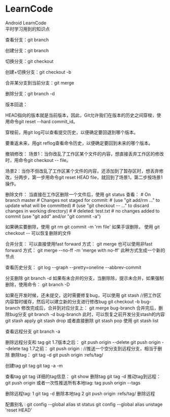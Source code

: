 # LearnCode
Android LearnCode  
平时学习用到的知识点


查看分支：git branch

创建分支：git branch <name>

切换分支：git checkout <name>

创建+切换分支：git checkout -b <name>

合并某分支到当前分支：git merge <name>

删除分支：git branch -d <name>



版本回退：

HEAD指向的版本就是当前版本，因此，Git允许我们在版本的历史之间穿梭，使用命令git reset --hard commit_id。

穿梭前，用git log可以查看提交历史，以便确定要回退到哪个版本。

要重返未来，用git reflog查看命令历史，以便确定要回到未来的哪个版本。



撤销修改：
场景1：当你改乱了工作区某个文件的内容，想直接丢弃工作区的修改时，用命令git checkout -- file。

场景2：当你不但改乱了工作区某个文件的内容，还添加到了暂存区时，想丢弃修改，分两步，第一步用命令git reset HEAD file，就回到了场景1，第二步按场景1操作。


删除文件：
 当直接在工作区删除一个文件后，使用 git status 查看：
	# On branch master
	# Changes not staged for commit:
	#   (use "git add/rm <file>..." to update what will be committed)
	#   (use "git checkout -- <file>..." to discard changes in working directory)
	#
	#       deleted:    test.txt
	#
	no changes added to commit (use "git add" and/or "git commit -a")
	
	
 如果确实要删除，使用  git rm <file>  git commit -m 'rm file'
 如果手误删除， 使用 git checkout -- <file> 可以恢复删除的文件
 


合并分支：
 可以直接使用fast forward 方式： git merge <branch-name>
 也可以使用非fast forward 方式： git merge --no-ff -m 'merge with no-ff' <branch-name> 此种方式生成一个新的节点

查看历史分支：
 git log --graph --pretty=oneline --abbrev-commit
 
 

分支删除
 git branch -d <branch-name>
 如果有未合并的分支，当删除除，提示未合并，如果强制删除，使用命令：
 git branch -D <branch-name>
 
如果在开发时候，还未提交，这时需要修复bug，可以使用
 git stash  //把工作区内容暂时缓存，然后可以建立新的分支进行修改bug
 git checkout -b bug-branch
 修改完成后，合并到对应分支上：
  git merge bug-branch
 合并完后，删除bug分支
 git branch -d bug-branch
 此时，可以恢复之前开发分支stash的内容
 git stash apply    git stash drop
 或者直接删除 git stash pop 
 使用 git stash list
 
 
 
 查看远程分支  git branch -a 
 
 删除远程分支和 tag
 git 1.7版本之后： 
   git push origin --delete <branch-name>
   git push origin --delete tag <tag-name>
 1.7之前：
   git push origin :<branch-name>   //推送一个空分支到远程分支，相当于删除
   删除tag：
	git tag -d <tag-name>
	git push origin :refs/tag/<tag-name>   


创建tag  git tag <tag-name>
		 git tag -a <tag-name> -m <tag message> <commit-id>
		 
查看tag git tag    详细的tag信息： git show <tag-name>
删除tag git tag -d <tag-name>
推动tag到远程： git push origin <tag-name>
    或者一次性推送所有本地tag: tag push origin --tags
	
删除远程tag: 1 git tag -d <tag-name> 删除本地tag
             2 git push origin :refs/tag/<tag-name>  删除远程

配置别名 :  git config --global alias st status
            git config --global alias unstage 'reset HEAD'
			
		 
     
  
 
 